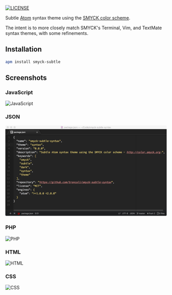 [![LICENSE](https://img.shields.io/badge/license-MIT-blue.svg?style=flat-square)](https://github.com/troncali/smyck-subtle-syntax/blob/master/LICENSE)

Subtle [Atom](https://atom.io) syntax theme using the [SMYCK color scheme](http://color.smyck.org).  

The intent is to more closely match SMYCK's Terminal, Vim, and TextMate syntax themes, with some refinements.

## Installation
```bash
apm install smyck-subtle
```

## Screenshots

### JavaScript
![JavaScript]()

### JSON
![JSON](https://raw.githubusercontent.com/troncali/smyck-subtle-syntax/master/shots/json.jpeg)


### PHP
![PHP]()

### HTML
![HTML]()

### CSS
![CSS]()
